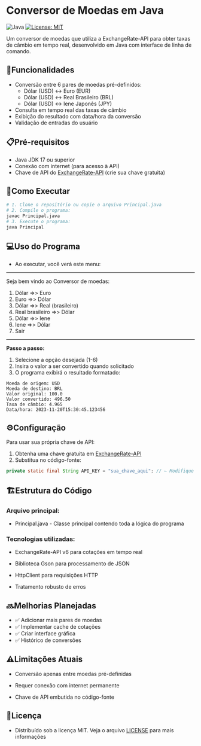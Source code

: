 # Conversor de Moedas em Java

![Java](https://img.shields.io/badge/Java-17%2B-blue) [![License: MIT](https://img.shields.io/badge/License-MIT-yellow.svg)](https://opensource.org/licenses/MIT)

Um conversor de moedas que utiliza a ExchangeRate-API para obter taxas de câmbio em tempo real, desenvolvido em Java com interface de linha de comando.

## 🚀Funcionalidades

- Conversão entre 6 pares de moedas pré-definidos:
    - Dólar (USD) ↔ Euro (EUR)
    - Dólar (USD) ↔ Real Brasileiro (BRL)
    - Dólar (USD) ↔ Iene Japonês (JPY)
- Consulta em tempo real das taxas de câmbio
- Exibição do resultado com data/hora da conversão
- Validação de entradas do usuário

## 📋Pré-requisitos

- Java JDK 17 ou superior
- Conexão com internet (para acesso à API)
- Chave de API do [ExchangeRate-API](https://www.exchangerate-api.com/) (crie sua chave gratuita)

## 🏁Como Executar

```bash
# 1. Clone o repositório ou copie o arquivo Principal.java
# 2. Compile o programa:
javac Principal.java
# 3. Execute o programa: 
java Principal
```
## 💻Uso do Programa

- Ao executar, você verá este menu:

********************************
Seja bem vindo ao Conversor de moedas:

1) Dólar =>> Euro
2) Euro =>> Dólar
3) Dólar =>> Real (brasileiro)
4) Real brasileiro =>> Dólar
5) Dólar =>> Iene
6) Iene =>> Dólar
7) Sair
********************************

**Passo a passo:**
1. Selecione a opção desejada (1-6)
2. Insira o valor a ser convertido quando solicitado
3. O programa exibirá o resultado formatado:

```
Moeda de origem: USD
Moeda de destino: BRL
Valor original: 100.0
Valor convertido: 496.50
Taxa de câmbio: 4.965
Data/hora: 2023-11-20T15:30:45.123456
```

## ⚙️Configuração

Para usar sua própria chave de API:

1. Obtenha uma chave gratuita em [ExchangeRate-API](https://www.exchangerate-api.com)
2. Substitua no código-fonte:

```java
private static final String API_KEY = "sua_chave_aqui"; // ← Modifique esta linha
```
## 🏗️Estrutura do Código
### Arquivo principal:
- Principal.java - Classe principal contendo toda a lógica do programa

### Tecnologias utilizadas:

  - ExchangeRate-API v6 para cotações em tempo real

  - Biblioteca Gson para processamento de JSON

  - HttpClient para requisições HTTP

  - Tratamento robusto de erros

## 🔜Melhorias Planejadas
- ✅ Adicionar mais pares de moedas
- ✅ Implementar cache de cotações
- ✅ Criar interface gráfica
- ✅ Histórico de conversões

## ⚠️Limitações Atuais
- Conversão apenas entre moedas pré-definidas

- Requer conexão com internet permanente

- Chave de API embutida no código-fonte

## 📜Licença
- Distribuído sob a licença MIT. Veja o arquivo [LICENSE](https://license/) para mais informações
